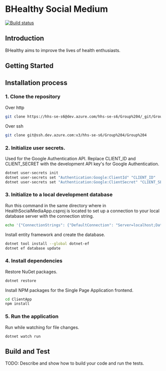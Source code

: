 # BHealthy Social Medium

[![Build status](https://dev.azure.com/hhs-se-s6/Group%204/_apis/build/status/BHealthy.CI)](https://dev.azure.com/hhs-se-s6/Group%204/_build/latest?definitionId=6)

## Introduction

BHealthy aims to improve the lives of health enthusiasts.

## Getting Started

## Installation process

### 1. Clone the repository

Over http

```bash
git clone https://hhs-se-s6@dev.azure.com/hhs-se-s6/Group%204/_git/Group%204
```

Over ssh

```bash
git clone git@ssh.dev.azure.com:v3/hhs-se-s6/Group%204/Group%204
```

### 2. Initialize user secrets.

Used for the Google Authentication API. Replace CLIENT_ID and CLIENT_SECRET with the development API key's for Google Authentication.

```bash
dotnet user-secrets init
dotnet user-secrets set "Authentication:Google:ClientId" "CLIENT_ID"
dotnet user-secrets set "Authentication:Google:ClientSecret" "CLIENT_SECRET"
```

### 3. Initialize to a local development database

Run this command in the same directory where in HealthSocialMediaApp.csproj is located to set up a connection to your local database server with the connection string.

```bash
echo '{"ConnectionStrings": {"DefaultConnection": "Server=localhost;Database=BHealthy;User Id=;Password="}}' >localsettings.json
```

Install entity framework and create the database.

```bash
dotnet tool install --global dotnet-ef
dotnet ef database update
```

### 4. Install dependencies

Restore NuGet packages.

```bash
dotnet restore
```

Install NPM packages for the Single Page Application frontend.

```bash
cd ClientApp
npm install
```

### 5. Run the application

Run while watching for file changes.

```
dotnet watch run
```

## Build and Test

TODO: Describe and show how to build your code and run the tests.
